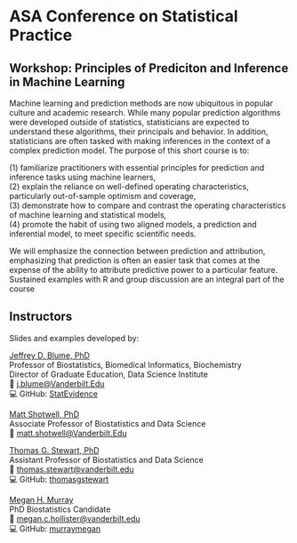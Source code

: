 # ASA Conference on Statistical Practice
## Workshop: Principles of Prediciton and Inference in Machine Learning 

Machine learning and prediction methods are now ubiquitous in popular culture and academic research. While many popular prediction algorithms were developed outside of statistics, statisticians are expected to understand these algorithms, their principals and behavior. In addition, statisticians are often tasked with making inferences in the context of a complex prediction model. The purpose of this short course is to:

(1)	familiarize practitioners with essential principles for prediction and inference tasks using machine learners,   
(2)	explain the reliance on well-defined operating characteristics, particularly out-of-sample optimism and coverage,  
(3)	demonstrate how to compare and contrast the operating characteristics of machine learning and statistical models,  
(4)	promote the habit of using two aligned models, a prediction and inferential model, to meet specific scientific needs.   

We will emphasize the connection between prediction and attribution, emphasizing that prediction is often an easier task that comes at the expense of the ability to attribute predictive power to a particular feature. Sustained examples with R and group discussion are an integral part of the course

## Instructors

Slides and examples developed by:

[Jeffrey D. Blume, PhD](https://www.vumc.org/biostatistics/person/jeffrey-d-blume-phd)  
Professor of Biostatistics, Biomedical Informatics, Biochemistry  
Director of Graduate Education, Data Science Institute  
:e-mail: j.blume@Vanderbilt.Edu    
:computer: GitHub: [StatEvidence](https://github.com/StatEvidence)  

[Matt Shotwell, PhD](https://www.vumc.org/biostatistics/person/matt-shotwell-phd)  
Associate Professor of Biostatistics and Data Science   
:e-mail: matt.shotwell@Vanderbilt.Edu  

[Thomas G. Stewart, PhD](http://biostat.app.vumc.org/wiki/Main/ThomasStewart)  
Assistant Professor of Biostatistics and Data Science    
:e-mail: thomas.stewart@vanderbilt.edu  
:computer: GitHub: [thomasgstewart](https://github.com/thomasgstewart)  

[Megan H. Murray](https://www.meganhmurray.com/)  
PhD Biostatistics Candidate   
:e-mail: megan.c.hollister@vanderbilt.edu  
:computer: GitHub: [murraymegan](https://github.com/murraymegan) 

